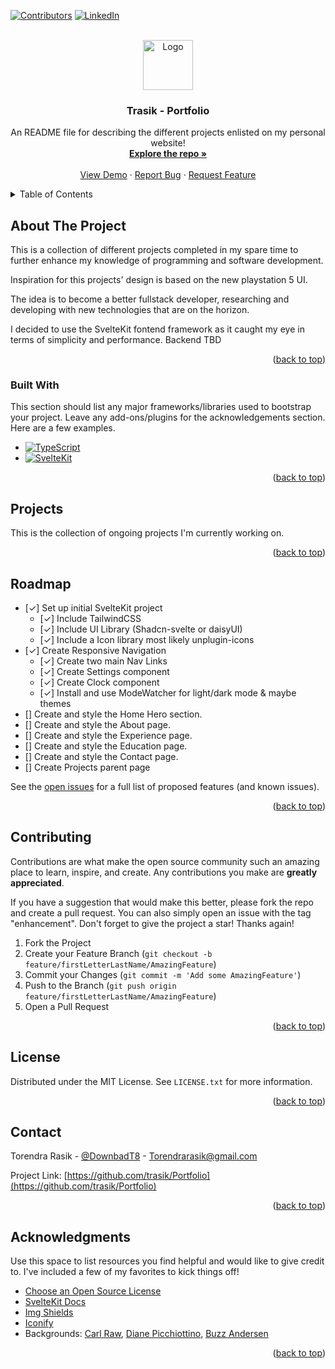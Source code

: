 <!-- Improved compatibility of back to top link: See: https://github.com/othneildrew/Best-README-Template/pull/73 -->

<a name="readme-top"></a>

<!--
*** Thanks for checking out the Best-README-Template. If you have a suggestion
*** that would make this better, please fork the repo and create a pull request
*** or simply open an issue with the tag "enhancement".
*** Don't forget to give the project a star!
*** Thanks again! Now go create something AMAZING! :D
-->

<!-- PROJECT SHIELDS -->
<!--
*** I'm using markdown "reference style" links for readability.
*** Reference links are enclosed in brackets [ ] instead of parentheses ( ).
*** See the bottom of this document for the declaration of the reference variables
*** for contributors-url, forks-url, etc. This is an optional, concise syntax you may use.
*** https://www.markdownguide.org/basic-syntax/#reference-style-links
-->

[![Contributors][contributors-shield]][contributors-url]
[![LinkedIn][linkedin-shield]][linkedin-url]

<!-- PROJECT LOGO -->
<br />
<div align="center">
  <a href="https://github.com/trasik/Portfolio">
    <img src="images/logo.png" alt="Logo" width="80" height="80">
  </a>

  <h3 align="center">Trasik - Portfolio</h3>

  <p align="center">
    An README file for describing the different projects enlisted on my personal website!
    <br />
    <a href="https://github.com/trasik/Portfolio"><strong>Explore the repo »</strong></a>
    <br />
    <br />
    <a href="https://github.com/trasik/Portfolio">View Demo</a>
    ·
    <a href="https://github.com/trasik/Portfolio/issues/new?labels=bug&template=bug-report---.md">Report Bug</a>
    ·
    <a href="https://github.com/trasik/Portfolio/issues/new?labels=enhancement&template=feature-request---.md">Request Feature</a>
  </p>
</div>

<!-- TABLE OF CONTENTS -->
<details>
  <summary>Table of Contents</summary>
  <ol>
    <li>
      <a href="#about-the-project">About The Project</a>
      <ul>
        <li><a href="#built-with">Built With</a></li>
      </ul>
    </li>
    <li>
      <a href="#projects">Projects</a>
      <ul>
        <li><a href="#temp">Temp</a></li>
      </ul>
    </li>
    <li><a href="#usage">Usage</a></li>
    <li><a href="#roadmap">Roadmap</a></li>
    <li><a href="#contributing">Contributing</a></li>
    <li><a href="#contact">Contact</a></li>
    <li><a href="#acknowledgments">Acknowledgments</a></li>
  </ol>
</details>

<!-- ABOUT THE PROJECT -->

## About The Project

<!-- [![Product Name Screen Shot][product-screenshot]](https://example.com) -->

This is a collection of different projects completed in my spare time to further enhance my knowledge of programming and software development.

Inspiration for this projects' design is based on the new playstation 5 UI.

The idea is to become a better fullstack developer, researching and developing with new technologies that are on the horizon.

I decided to use the SvelteKit fontend framework as it caught my eye in terms of simplicity and performance. Backend TBD

<p align="right">(<a href="#readme-top">back to top</a>)</p>

### Built With

This section should list any major frameworks/libraries used to bootstrap your project. Leave any add-ons/plugins for the acknowledgements section. Here are a few examples.

- [![TypeScript][TypeScript]][TypeScript-url]
- [![SvelteKit][SvelteKit]][SvelteKit-url]

<p align="right">(<a href="#readme-top">back to top</a>)</p>

<!-- Projects -->

## Projects

This is the collection of ongoing projects I'm currently working on.

<p align="right">(<a href="#readme-top">back to top</a>)</p>

<!-- ROADMAP -->

## Roadmap

- [&check;] Set up initial SvelteKit project
  - [&check;] Include TailwindCSS
  - [&check;] Include UI Library (Shadcn-svelte or daisyUI)
  - [&check;] Include a Icon library most likely unplugin-icons
- [&check;] Create Responsive Navigation
  - [&check;] Create two main Nav Links
  - [&check;] Create Settings component
  - [&check;] Create Clock component
  - [&check;] Install and use ModeWatcher for light/dark mode & maybe themes
- [] Create and style the Home Hero section.
- [] Create and style the About page.
- [] Create and style the Experience page.
- [] Create and style the Education page.
- [] Create and style the Contact page.
- [] Create Projects parent page

See the [open issues](https://github.com/trasik/Portfolio/issues) for a full list of proposed features (and known issues).

<p align="right">(<a href="#readme-top">back to top</a>)</p>

<!-- CONTRIBUTING -->

## Contributing

Contributions are what make the open source community such an amazing place to learn, inspire, and create. Any contributions you make are **greatly appreciated**.

If you have a suggestion that would make this better, please fork the repo and create a pull request. You can also simply open an issue with the tag "enhancement".
Don't forget to give the project a star! Thanks again!

1. Fork the Project
2. Create your Feature Branch (`git checkout -b feature/firstLetterLastName/AmazingFeature`)
3. Commit your Changes (`git commit -m 'Add some AmazingFeature'`)
4. Push to the Branch (`git push origin feature/firstLetterLastName/AmazingFeature`)
5. Open a Pull Request

<p align="right">(<a href="#readme-top">back to top</a>)</p>

<!-- LICENSE -->

## License

Distributed under the MIT License. See `LICENSE.txt` for more information.

<p align="right">(<a href="#readme-top">back to top</a>)</p>

<!-- CONTACT -->

## Contact

Torendra Rasik - [@DownbadT8](https://twitter.com/DownbadT8) - Torendrarasik@gmail.com

Project Link: [https://github.com/trasik/Portfolio](https://github.com/trasik/Portfolio)

<p align="right">(<a href="#readme-top">back to top</a>)</p>

<!-- ACKNOWLEDGMENTS -->

## Acknowledgments

Use this space to list resources you find helpful and would like to give credit to. I've included a few of my favorites to kick things off!

- [Choose an Open Source License](https://choosealicense.com)
- [SvelteKit Docs](https://kit.svelte.dev/docs/introduction)
- [Img Shields](https://shields.io)
- [Iconify](https://iconify.design/)
- Backgrounds: [Carl Raw](https://unsplash.com/@carltraw), [Diane Picchiottino](https://unsplash.com/@diane_soko), [Buzz Andersen](https://unsplash.com/@ldandersen)

<p align="right">(<a href="#readme-top">back to top</a>)</p>

<!-- MARKDOWN LINKS & IMAGES -->
<!-- https://www.markdownguide.org/basic-syntax/#reference-style-links -->

[contributors-shield]: https://img.shields.io/github/contributors/trasik/Portfolio.svg?style=for-the-badge
[contributors-url]: https://github.com/trasik
[linkedin-shield]: https://img.shields.io/badge/-LinkedIn-black.svg?style=for-the-badge&logo=linkedin&colorB=555
[linkedin-url]: https://www.linkedin.com/in/torendrarasik/
[TypeScript]: https://shields.io/badge/TypeScript-3178C6??style=for-the-badge&logo=TypeScript&logoColor=FFF
[TypeScript-url]: https://www.typescriptlang.org/
[SvelteKit]: https://img.shields.io/badge/SvelteKit-4A4A55?style=for-the-badge&logo=svelte
[SvelteKit-url]: https://kit.svelte.dev/
